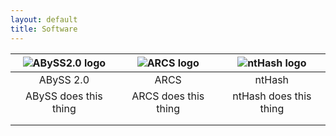 ```yaml
---
layout: default
title: Software 
---
```


| ![ABySS2.0 logo](http://www.bcgsc.ca/platform/bioinfo/software/abyss/logo) | ![ARCS logo](http://www.bcgsc.ca/platform/bioinfo/software/arcs/logo) | ![ntHash logo](http://www.bcgsc.ca/platform/bioinfo/software/nthash/logo) | 
|:----:|:-----:|:-:|
| ABySS 2.0 | ARCS  | ntHash |
| ABySS does this thing | ARCS does this thing | ntHash does this thing |
| | | 
| | |
